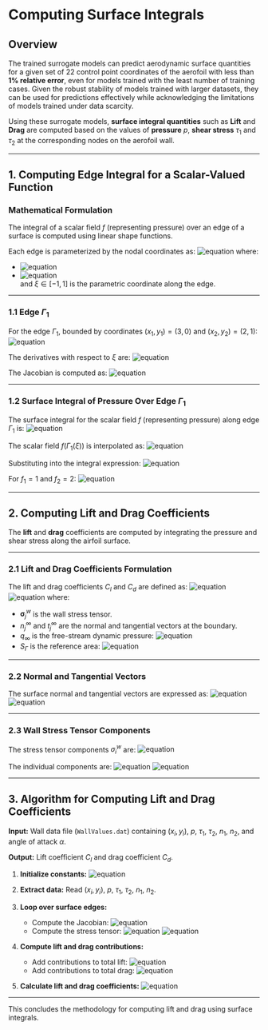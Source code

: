 # **Computing Surface Integrals**

## **Overview**
The trained surrogate models can predict aerodynamic surface quantities for a given set of 22 control point coordinates of the aerofoil with less than **1% relative error**, even for models trained with the least number of training cases. Given the robust stability of models trained with larger datasets, they can be used for predictions effectively while acknowledging the limitations of models trained under data scarcity.

Using these surrogate models, **surface integral quantities** such as **Lift** and **Drag** are computed based on the values of **pressure** $p$, **shear stress** $\tau_1$ and $\tau_2$ at the corresponding nodes on the aerofoil wall.

---

## **1. Computing Edge Integral for a Scalar-Valued Function**

### **Mathematical Formulation**
The integral of a scalar field $f$ (representing pressure) over an edge of a surface is computed using linear shape functions.

Each edge is parameterized by the nodal coordinates as:
![equation](https://latex.codecogs.com/svg.image?\color{White}\Gamma(\xi)=\begin{bmatrix}x\\y\end{bmatrix}=N_1(\xi)\begin{bmatrix}x_1\\y_1\end{bmatrix}+N_2(\xi)\begin{bmatrix}x_2\\y_2\end{bmatrix})
where:
- ![equation](https://latex.codecogs.com/svg.image?\color{White}N_1(\xi)=\frac{1-\xi}{2})  
- ![equation](https://latex.codecogs.com/svg.image?\color{White}N_2(\xi)=\frac{1+\xi}{2})  
and $\xi \in [-1, 1]$ is the parametric coordinate along the edge.

---

### **1.1 Edge $\Gamma_1$**
For the edge $\Gamma_1$, bounded by coordinates $(x_1, y_1) = (3, 0)$ and $(x_2, y_2) = (2, 1)$:
![equation](https://latex.codecogs.com/svg.image?\color{White}\Gamma_1(\xi)=N_1(\xi)\begin{bmatrix}3\\0\end{bmatrix}+N_2(\xi)\begin{bmatrix}2\\1\end{bmatrix}=\begin{bmatrix}\frac{5-\xi}{2}\\\frac{1+\xi}{2}\end{bmatrix})

The derivatives with respect to $\xi$ are:
![equation](https://latex.codecogs.com/svg.image?\color{White}\frac{dx}{d\xi}=-\frac{1}{2},\quad\frac{dy}{d\xi}=\frac{1}{2})

The Jacobian is computed as:
![equation](https://latex.codecogs.com/svg.image?\color{White}\left\|\Gamma_1'(\xi)\right\|=\sqrt{\left(\frac{dx}{d\xi}\right)^2+\left(\frac{dy}{d\xi}\right)^2}=\frac{\sqrt{2}}{2})

---

### **1.2 Surface Integral of Pressure Over Edge $\Gamma_1$**
The surface integral for the scalar field $f$ (representing pressure) along edge $\Gamma_1$ is:
![equation](https://latex.codecogs.com/svg.image?\color{White}I_1=\int_{\Gamma_1}f(x,y)\,ds=\int_{-1}^{1}f(\Gamma_1(\xi))\left\|\Gamma_1'(\xi)\right\|d\xi)

The scalar field $f(\Gamma_1(\xi))$ is interpolated as:
![equation](https://latex.codecogs.com/svg.image?\color{White}f(\Gamma_1(\xi))=f_1N_1(\xi)+f_2N_2(\xi))

Substituting into the integral expression:
![equation](https://latex.codecogs.com/svg.image?\color{White}I_1=\int_{-1}^{1}\left(f_1\frac{1-\xi}{2}+f_2\frac{1+\xi}{2}\right)\cdot\frac{\sqrt{2}}{2}d\xi)

For $f_1 = 1$ and $f_2 = 2$:
![equation](https://latex.codecogs.com/svg.image?\color{White}I_1=\frac{3\sqrt{2}}{2})

---

## **2. Computing Lift and Drag Coefficients**

The **lift** and **drag** coefficients are computed by integrating the pressure and shear stress along the airfoil surface.

---

### **2.1 Lift and Drag Coefficients Formulation**
The lift and drag coefficients $C_l$ and $C_d$ are defined as:
![equation](https://latex.codecogs.com/svg.image?\color{White}C_l=\dfrac{1}{q_{\infty}S_{\Gamma}}\int_{\Gamma}\bm{\sigma}_j^wn_j^{\infty}d\bm{x})
![equation](https://latex.codecogs.com/svg.image?\color{White}C_d=\dfrac{1}{q_{\infty}S_{\Gamma}}\int_{\Gamma}\bm{\sigma}_j^wt_j^{\infty}d\bm{x})
where:
- $\bm{\sigma}_j^w$ is the wall stress tensor.
- $n_j^{\infty}$ and $t_j^{\infty}$ are the normal and tangential vectors at the boundary.
- $q_{\infty}$ is the free-stream dynamic pressure:
  ![equation](https://latex.codecogs.com/svg.image?\color{White}q_{\infty}=\frac{1}{2}\rho_{\infty}u_{\infty}^2)
- $S_{\Gamma}$ is the reference area:
  ![equation](https://latex.codecogs.com/svg.image?\color{White}S_{\Gamma}=L_{ref})

---

### **2.2 Normal and Tangential Vectors**
The surface normal and tangential vectors are expressed as:
![equation](https://latex.codecogs.com/svg.image?\color{White}n_j^{\infty}=\begin{bmatrix}-\sin(\alpha)\\\cos(\alpha)\end{bmatrix})
![equation](https://latex.codecogs.com/svg.image?\color{White}t_j^{\infty}=\begin{bmatrix}\cos(\alpha)\\\sin(\alpha)\end{bmatrix})

---

### **2.3 Wall Stress Tensor Components**
The stress tensor components $\sigma_i^w$ are:
![equation](https://latex.codecogs.com/svg.image?\color{White}\sigma_i^w=-p\delta_{ij}+\tau_{ij})

The individual components are:
![equation](https://latex.codecogs.com/svg.image?\color{White}\sigma_1^w=-pn_1+\tau_{11}n_1+\tau_{12}n_2)
![equation](https://latex.codecogs.com/svg.image?\color{White}\sigma_2^w=-pn_2+\tau_{12}n_1+\tau_{22}n_2)

---

## **3. Algorithm for Computing Lift and Drag Coefficients**

**Input:** Wall data file (`WallValues.dat`) containing $(x_i, y_i)$, $p$, $\tau_1$, $\tau_2$, $n_1$, $n_2$, and angle of attack $\alpha$.

**Output:** Lift coefficient $C_l$ and drag coefficient $C_d$.

1. **Initialize constants:**
   ![equation](https://latex.codecogs.com/svg.image?\color{White}u_{\infty}=1,\quad\rho_{\infty}=1,\quad{q}_{\infty}=0.5,\quad{S}_{\Gamma}=1)
   
2. **Extract data:** Read $(x_i, y_i)$, $p$, $\tau_1$, $\tau_2$, $n_1$, $n_2$.

3. **Loop over surface edges:**
   - Compute the Jacobian:
     ![equation](https://latex.codecogs.com/svg.image?\color{White}J=\frac{1}{2}\sqrt{(x_{i+1}-x_i)^2+(y_{i+1}-y_i)^2})
   - Compute the stress tensor:
     ![equation](https://latex.codecogs.com/svg.image?\color{White}\sigma_{1j}^w=-\frac{p_i+p_{i+1}}{2}n_1+\frac{\tau_{1_i}+\tau_{1_{i+1}}}{2})
     ![equation](https://latex.codecogs.com/svg.image?\color{White}\sigma_{2j}^w=-\frac{p_i+p_{i+1}}{2}n_2+\frac{\tau_{2_i}+\tau_{2_{i+1}}}{2})

4. **Compute lift and drag contributions:**
   - Add contributions to total lift:
     ![equation](https://latex.codecogs.com/svg.image?\color{White}\text{integral\_lift}+=\left(\sigma_{1j}^wn_1+\sigma_{2j}^wn_2\right)J)
   - Add contributions to total drag:
     ![equation](https://latex.codecogs.com/svg.image?\color{White}\text{integral\_drag}+=\left(\sigma_{1j}^wt_1+\sigma_{2j}^wt_2\right)J)

5. **Calculate lift and drag coefficients:**
   ![equation](https://latex.codecogs.com/svg.image?\color{White}C_l=\frac{\text{integral\_lift}}{q_{\infty}S_{\Gamma}},\quad{C_d}=\frac{\text{integral\_drag}}{q_{\infty}S_{\Gamma}})

---

This concludes the methodology for computing lift and drag using surface integrals.
